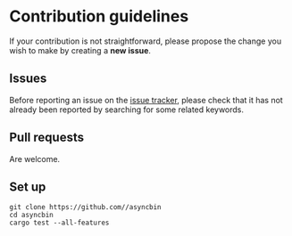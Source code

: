 # Contribution guidelines
If your contribution is not straightforward, please propose the change you wish to make by creating a **new issue**. 

## Issues
Before reporting an issue on the
[issue tracker](https://github.com//asyncbin/issues),
please check that it has not already been reported by searching for some related keywords.

## Pull requests
Are welcome.

## Set up
```shell
git clone https://github.com//asyncbin
cd asyncbin
cargo test --all-features
```